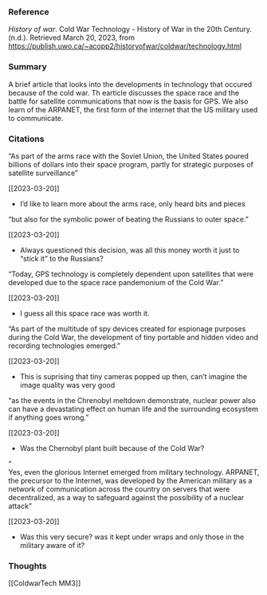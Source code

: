 
### Reference
_History of war_. Cold War Technology - History of War in the 20th Century. (n.d.). Retrieved March 20, 2023, from https://publish.uwo.ca/~acopp2/historyofwar/coldwar/technology.html


### Summary
A brief article that looks into the developments in technology that occured because of the cold war. Th earticle discusses the space race and the battle for satellite communications that now is the basis for GPS. We also learn of the ARPANET, the first form of the internet that the US military used to communicate.



### Citations

“As part of the arms race with the Soviet Union, the United States poured billions of dollars into their space program, partly for strategic purposes of satellite surveillance”

[[2023-03-20]]

-   I’d like to learn more about the arms race, only heard bits and pieces

“but also for the symbolic power of beating the Russians to outer space.”

[[2023-03-20]]

-   Always questioned this decision, was all this money worth it just to “stick it” to the Russians?

“Today, GPS technology is completely dependent upon satellites that were developed due to the space race pandemonium of the Cold War.”

[[2023-03-20]]

-   I guess all this space race was worth it.

“As part of the multitude of spy devices created for espionage purposes during the Cold War, the development of tiny portable and hidden video and recording technologies emerged.”

[[2023-03-20]]

-   This is suprising that tiny cameras popped up then, can’t imagine the image quality was very good

“as the events in the Chrenobyl meltdown demonstrate, nuclear power also can have a devastating effect on human life and the surrounding ecosystem if anything goes wrong.”

[[2023-03-20]]

-   Was the Chernobyl plant built because of the Cold War?

“  
Yes, even the glorious Internet emerged from military technology. ARPANET, the precursor to the Internet, was developed by the American military as a network of communication across the country on servers that were decentralized, as a way to safeguard against the possibility of a nuclear attack”

[[2023-03-20]]

-   Was this very secure? was it kept under wraps and only those in the military aware of it?


### Thoughts
[[ColdwarTech MM3]]


